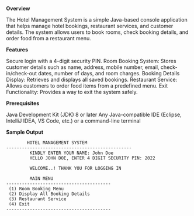 **Overview**

  The Hotel Management System is a simple Java-based console application that helps manage hotel bookings, restaurant services, and customer details. The system allows users to book rooms, check booking details, and order food from a restaurant menu.

**Features**

  Secure login with a 4-digit security PIN.
  Room Booking System: Stores customer details such as name, address, mobile number, email, check-in/check-out dates, number of days, and room charges.
  Booking Details Display: Retrieves and displays all saved bookings.
  Restaurant Service: Allows customers to order food items from a predefined menu.
  Exit Functionality: Provides a way to exit the system safely.

**Prerequisites**

  Java Development Kit (JDK) 8 or later
  Any Java-compatible IDE (Eclipse, IntelliJ IDEA, VS Code, etc.) or a command-line terminal



**Sample Output**

            HOTEL MANAGEMENT SYSTEM
	------------------------------------------------
			 KINDLY ENTER YOUR NAME: John Doe
			 HELLO JOHN DOE, ENTER 4 DIGIT SECURITY PIN: 2022

			 WELCOME..! THANK YOU FOR LOGGING IN

			 MAIN MENU
	----------------------------------------
	 (1) Room Booking Menu
	 (2) Display All Booking Details
	 (3) Restaurant Service
	 (4) Exit
	----------------------------------------
